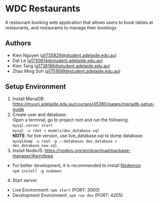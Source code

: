 # WDC Restaurants
A restaurant booking web application that allows users to book tables at restaurants, and restaurants to manage their bookings

## Authors
- Kien Nguyen (a1735829@student.adelaide.edu.au)
- Dat Le (a1730614@student.adelaide.edu.au)
- Kien Tang (a1738166@student.adelaide.edu.au)
- Zhao Ming Soh (a1751699@student.adelaide.edu.au)

## Setup Environment
1. Install MariaDB: https://myuni.adelaide.edu.au/courses/45380/pages/mariadb-setup-guide
2. Create user and database:  
Open a terminal, go to project root and run the following:  
`mysql.server start`  
`mysql -u root < models/dev_database.sql`  
**NOTE**: 
for live version, use live_database.sql 
to dump database: `mysqldump -u root -p --databases dev_database > dev_database_new.sql`
3. Install NodeJS: https://nodejs.org/en/download/package-manager/#windows
- For better development, it is recommended to install [Nodemon](https://github.com/remy/nodemon)  
`npm install -g nodemon`
4. Start server:  
- Live Environment: `npm start` (PORT: 3000)
- Development Environment: `npm run dev` (PORT: 4205)
